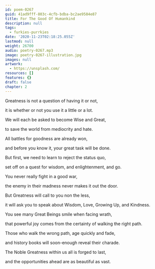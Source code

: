 ```yaml
---
id: poem-0267
guid: 41ad9fff-803c-4cfb-bdba-bc2ae9584e87
title: For The Good Of Humankind
description: null
tags:
  - furkies-purrkies
date: '2020-11-23T02:18:25.055Z'
lastmod: null
weight: 26700
audio: poetry-0267.mp3
image: poetry-0267-illustration.jpg
images: null
artwork:
  - https://unsplash.com/
resources: []
features: {}
draft: false
chapter: 2
---
```


Greatness is not a question of having it or not,

it is whether or not you use it a little or a lot.

We will each be asked to become Wise and Great,

to save the world from mediocrity and hate.

All battles for goodness are already won,

and before you know it, your great task will be done.

But first, we need to learn to reject the status quo,

set off on a quest for wisdom, and enlightenment, and go.

You never really fight in a good war,

the enemy in their madness never makes it out the door.

But Greatness will call to you non the less,

it will ask you to speak about Wisdom, Love, Growing Up, and Kindness.

You see many Great Beings smile when facing wrath,

that powerful joy comes from the certainty of walking the right path.

Those who walk the wrong path, age quickly and fade,

and history books will soon-enough reveal their charade.

The Noble Greatness within us all is forged to last,

and the opportunities ahead are as beautiful as vast.
